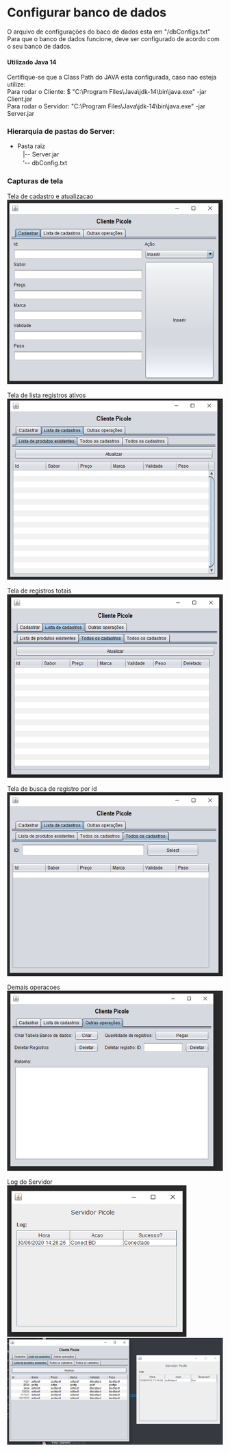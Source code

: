 # Configurar banco de dados

O arquivo de configurações do baco de dados esta em "/dbConfigs.txt"  
Para que o banco de dados funcione, deve ser configurado de acordo com o seu banco de dados.

#### Utilizado Java 14

Certifique-se que a Class Path do JAVA esta configurada, caso nao esteja utilize:  
Para rodar o Cliente: $ "C:\Program Files\Java\jdk-14\bin\java.exe" -jar Client.jar  
Para rodar o Servidor: "C:\Program Files\Java\jdk-14\bin\java.exe" -jar Server.jar  

### Hierarquia de pastas do Server:  
- Pasta raiz  
ㅤ|-- Server.jar  
ㅤ'-- dbConfig.txt  


### Capturas de tela  
Tela de cadastro e atualizacao  
![Cadastro](prints/Cadastro-e-Atualizar.png)  

Tela de lista registros ativos  
![lista registros ativos](prints/Lista-cadastrados-ativos.png)  

Tela de registros totais  
![registros totais](prints/Lista-todos-registros.png)  

Tela de busca de registro por id  
![busca por id](prints/Pesquisa-por-id.png)  

Demais operacoes  
![demais operacoes](prints/Demais-operacoes.png)

Log do Servidor  
![Log1](prints/Server1.png)  ![log2](prints/Server2.png)